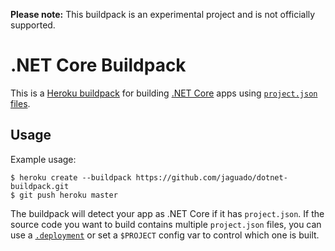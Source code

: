 **Please note:** This buildpack is an experimental project and is not officially supported.

# .NET Core Buildpack

This is a [Heroku buildpack](http://devcenter.heroku.com/articles/buildpack) for building [.NET Core](https://www.microsoft.com/net/core) apps using [`project.json` files](https://docs.microsoft.com/en-us/dotnet/articles/core/tools/project-json).

## Usage

Example usage:

    $ heroku create --buildpack https://github.com/jaguado/dotnet-buildpack.git
    $ git push heroku master

The buildpack will detect your app as .NET Core if it has `project.json`. If the source code you want to build contains multiple `project.json` files, you can use a [`.deployment`](https://github.com/projectkudu/kudu/wiki/Customizing-deployments) or set a `$PROJECT` config var to control which one is built.
